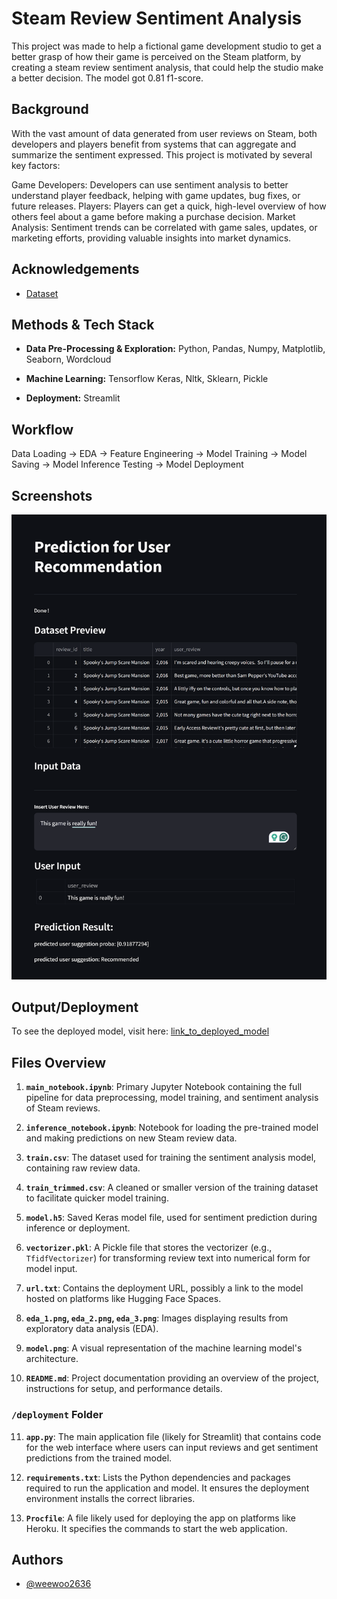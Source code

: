 
# Steam Review Sentiment Analysis

This project was made to help a fictional game development studio to get a better grasp of how their game is perceived on the Steam platform, by creating a steam review sentiment analysis, that could help the studio make a better decision. The model got 0.81 f1-score.


## Background

With the vast amount of data generated from user reviews on Steam, both developers and players benefit from systems that can aggregate and summarize the sentiment expressed. This project is motivated by several key factors:

Game Developers: Developers can use sentiment analysis to better understand player feedback, helping with game updates, bug fixes, or future releases.
Players: Players can get a quick, high-level overview of how others feel about a game before making a purchase decision.
Market Analysis: Sentiment trends can be correlated with game sales, updates, or marketing efforts, providing valuable insights into market dynamics.


## Acknowledgements

- [Dataset](https://www.kaggle.com/datasets/arashnic/game-review-dataset)


## Methods & Tech Stack

- **Data Pre-Processing & Exploration:** Python, Pandas, Numpy, Matplotlib, Seaborn, Wordcloud

- **Machine Learning:** Tensorflow Keras, Nltk, Sklearn, Pickle

- **Deployment:** Streamlit


## Workflow

Data Loading -> EDA -> Feature Engineering -> Model Training -> Model Saving -> Model Inference Testing -> Model Deployment


## Screenshots

![Deployment Screenshot](https://github.com/weewoo2636/steam_review_sentiment_analysis/blob/main/screenshot.png?raw=true)


## Output/Deployment

To see the deployed model, visit here: [link_to_deployed_model](https://huggingface.co/spaces/weewoo2636/P2G7_wilson_deployment)


## Files Overview

1. **`main_notebook.ipynb`**: Primary Jupyter Notebook containing the full pipeline for data preprocessing, model training, and sentiment analysis of Steam reviews.
   
2. **`inference_notebook.ipynb`**: Notebook for loading the pre-trained model and making predictions on new Steam review data.

3. **`train.csv`**: The dataset used for training the sentiment analysis model, containing raw review data.

4. **`train_trimmed.csv`**: A cleaned or smaller version of the training dataset to facilitate quicker model training.

5. **`model.h5`**: Saved Keras model file, used for sentiment prediction during inference or deployment.

6. **`vectorizer.pkl`**: A Pickle file that stores the vectorizer (e.g., `TfidfVectorizer`) for transforming review text into numerical form for model input.

7. **`url.txt`**: Contains the deployment URL, possibly a link to the model hosted on platforms like Hugging Face Spaces.

8. **`eda_1.png`, `eda_2.png`, `eda_3.png`**: Images displaying results from exploratory data analysis (EDA).

9. **`model.png`**: A visual representation of the machine learning model's architecture.

10. **`README.md`**: Project documentation providing an overview of the project, instructions for setup, and performance details.

### `/deployment` Folder

11. **`app.py`**: The main application file (likely for Streamlit) that contains code for the web interface where users can input reviews and get sentiment predictions from the trained model.

12. **`requirements.txt`**: Lists the Python dependencies and packages required to run the application and model. It ensures the deployment environment installs the correct libraries.

13. **`Procfile`**: A file likely used for deploying the app on platforms like Heroku. It specifies the commands to start the web application.


## Authors

- [@weewoo2636](https://www.github.com/weewoo2636)

